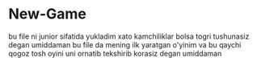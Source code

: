 # New-Game
bu file ni junior sifatida yukladim xato kamchiliklar bolsa togri tushunasiz degan umiddaman
bu file da mening ilk yaratgan o'yinim va bu qaychi qogoz tosh oyini uni ornatib tekshirib korasiz degan umiddaman
